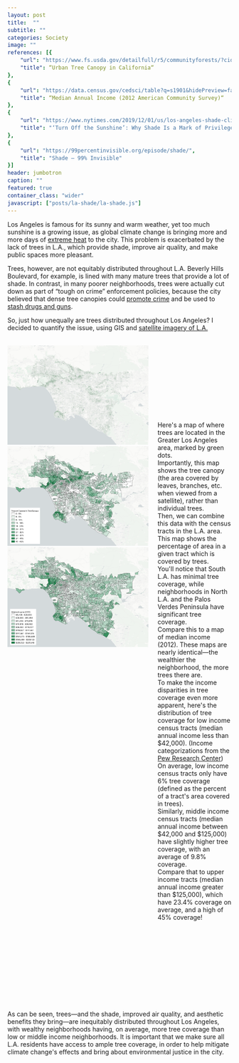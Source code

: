 ```yaml
---
layout: post
title:  ""
subtitle: ""
categories: Society
image: ""
references: [{
    "url": "https://www.fs.usda.gov/detailfull/r5/communityforests/?cid=fseprd647442&width=full",
    "title": “Urban Tree Canopy in California“
},
{
    "url": "https://data.census.gov/cedsci/table?q=s1901&hidePreview=false&tid=ACSST1Y2012.S1901&vintage=2018",
    "title": “Median Annual Income (2012 American Community Survey)“
},
{
    "url": "https://www.nytimes.com/2019/12/01/us/los-angeles-shade-climate-change.html",
    "title": "‘Turn Off the Sunshine’: Why Shade Is a Mark of Privilege in Los Angeles"
},
{
    "url": "https://99percentinvisible.org/episode/shade/",
    "title": "Shade — 99% Invisible"
}]
header: jumbotron
caption: ""
featured: true
container_class: "wider"
javascript: ["posts/la-shade/la-shade.js"]
---
```


Los Angeles is famous for its sunny and warm weather, yet too much sunshine is a growing issue, as global climate change is bringing more and more days of [extreme heat](https://www.nytimes.com/2017/06/22/us/california-today-extreme-heat.html) to the city. This problem is exacerbated by the lack of trees in L.A., which provide shade, improve air quality, and make public spaces more pleasant.

Trees, however, are not equitably distributed throughout L.A. Beverly Hills Boulevard, for example, is lined with many mature trees that provide a lot of shade. In contrast, in many poorer neighborhoods, trees were actually cut down as part of “tough on crime” enforcement policies, because the city believed that dense tree canopies could [promote crime](https://99percentinvisible.org/episode/shade/) and be used to [stash drugs and guns](https://www.nytimes.com/2019/12/01/us/los-angeles-shade-climate-change.html).

So, just how unequally are trees distributed throughout Los Angeles? I decided to quantify the issue, using GIS and [satellite imagery of L.A.](https://www.fs.usda.gov/detailfull/r5/communityforests/?cid=fseprd647442&width=full)
<br>
<br>

<div id = 'scrolling-vis' class = "columns">
  <div id = 'vis' class = "column">
    <!-- <div id = "map"></div> -->
    <div id = "graph"></div>
    <img id = "img1" src = "/assets/graphics/posts/la-shade/tree-canopy.png">
    <img id = "img2" src = "/assets/graphics/posts/la-shade/tree-canopy-tracts.png">
    <img id = "img3" src = "/assets/graphics/posts/la-shade/income.png">
  </div>
  <div id = 'sections' class = "column is-narrow">
    <section class="step" style = "margin-top: 170px;">
    Here's a map of where trees are located in the Greater Los Angeles area, marked by green dots.
    </section>  
    <section class="step">
    Importantly, this map shows the tree canopy (the area covered by leaves, branches, etc. when viewed from a satellite), rather than individual trees.
    </section>
    <section class="step">
    Then, we can combine this data with the census tracts in the L.A. area. This map shows the percentage of area in a given tract which is covered by trees.
    </section>
    <section class="step">
    You'll notice that South L.A. has minimal tree coverage, while neighborhoods in North L.A. and the Palos Verdes Peninsula have significant tree coverage.
    </section>
    <section class="step">
    Compare this to a map of median income (2012). These maps are nearly identical—the wealthier the neighborhood, the more trees there are.
    </section>
    <section class="step">
    To make the income disparities in tree coverage even more apparent, here's the distribution of tree coverage for low income census tracts (median annual income less than $42,000).
    <label class="help">(Income categorizations from the <a href = "https://www.pewsocialtrends.org/2016/05/11/americas-shrinking-middle-class-a-close-look-at-changes-within-metropolitan-areas/">Pew Research Center</a>)</label>
    </section>
    <section class="step">
    On average, low income census tracts only have 6% tree coverage (defined as the percent of a tract's area covered in trees).
    </section>
    <section class="step">
    Similarly, middle income census tracts (median annual income between $42,000 and $125,000) have slightly higher tree coverage, with an average of 9.8% coverage.
    </section>
    <section class="step" style = "margin-bottom: 200px;">
    Compare that to upper income tracts (median annual income greater than $125,000), which have 23.4% coverage on average, and a high of 45% coverage!
    </section>
  </div>
</div>
As can be seen, trees—and the shade, improved air quality, and aesthetic benefits they bring—are inequitably distributed throughout Los Angeles, with wealthy neighborhoods having, on average, more tree coverage than low or middle income neighborhoods. It is important that we make sure all L.A. residents have access to ample tree coverage, in order to help mitigate climate change's effects and bring about environmental justice in the city.
